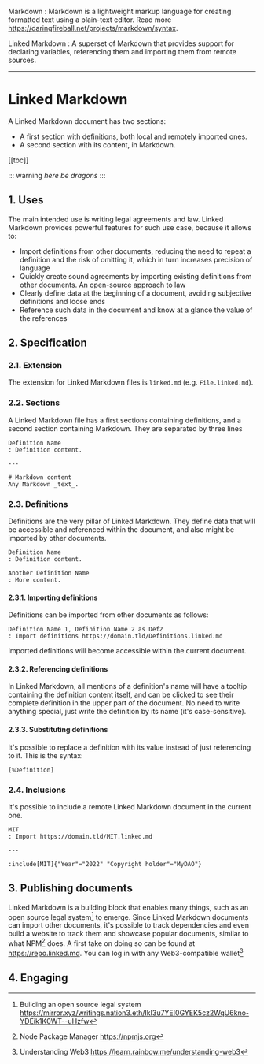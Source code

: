 Markdown
: Markdown is a lightweight markup language for creating formatted text using a plain-text editor. Read more https://daringfireball.net/projects/markdown/syntax.

Linked Markdown
: A superset of Markdown that provides support for declaring variables, referencing them and importing them from remote sources.

---

# Linked Markdown

A Linked Markdown document has two sections:

- A first section with definitions, both local and remotely imported ones.
- A second section with its content, in Markdown.

[[toc]]

::: warning
_here be dragons_
:::

## 1. Uses

The main intended use is writing legal agreements and law. Linked Markdown provides powerful features for such use case, because it allows to:

- Import definitions from other documents, reducing the need to repeat a definition and the risk of omitting it, which in turn increases precision of language
- Quickly create sound agreements by importing existing definitions from other documents. An open-source approach to law
- Clearly define data at the beginning of a document, avoiding subjective definitions and loose ends
- Reference such data in the document and know at a glance the value of the references

## 2. Specification

### 2.1. Extension

The extension for Linked Markdown files is `linked.md` (e.g. `File.linked.md`).

### 2.2. Sections

A Linked Markdown file has a first sections containing definitions, and a second section containing Markdown. They are separated by three lines

```
Definition Name
: Definition content.

---

# Markdown content
Any Markdown _text_.
```

### 2.3. Definitions

Definitions are the very pillar of Linked Markdown. They define data that will be accessible and referenced within the document, and also might be imported by other documents.

```
Definition Name
: Definition content.

Another Definition Name
: More content.
```

#### 2.3.1. Importing definitions

Definitions can be imported from other documents as follows:

```
Definition Name 1, Definition Name 2 as Def2
: Import definitions https://domain.tld/Definitions.linked.md
```

Imported definitions will become accessible within the current document.

#### 2.3.2. Referencing definitions

In Linked Markdown, all mentions of a definition's name will have a tooltip containing the definition content itself, and can be clicked to see their complete definition in the upper part of the document.
No need to write anything special, just write the definition by its name (it's case-sensitive).

#### 2.3.3. Substituting definitions

It's possible to replace a definition with its value instead of just referencing to it. This is the syntax:

```
[%Definition]
```

### 2.4. Inclusions

It's possible to include a remote Linked Markdown document in the current one.

```
MIT
: Import https://domain.tld/MIT.linked.md

---

:include[MIT]{"Year"="2022" "Copyright holder"="MyDAO"}
```

## 3. Publishing documents

Linked Markdown is a building block that enables many things, such as an open source legal system[^1] to emerge.
Since Linked Markdown documents can import other documents, it's possible to track dependencies and even build a website to track them and showcase popular documents, similar to what NPM[^2] does.
A first take on doing so can be found at https://repo.linked.md. You can log in with any Web3-compatible wallet[^3]

[^1]: Building an open source legal system https://mirror.xyz/writings.nation3.eth/IkI3u7YEI0GYEK5cz2WqU6kno-YDEik1K0WT--uHzfw
[^2]: Node Package Manager https://npmjs.org
[^3]: Understanding Web3 https://learn.rainbow.me/understanding-web3

## 4. Engaging
